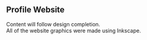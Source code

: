 Profile Website
---

Content will follow design completion.  
All of the website graphics were made using Inkscape.
